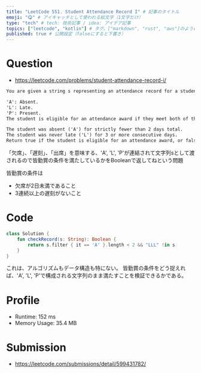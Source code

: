 ```yaml
---
title: "LeetCode 551. Student Attendance Record I" # 記事のタイトル
emoji: "😋" # アイキャッチとして使われる絵文字（1文字だけ）
type: "tech" # tech: 技術記事 / idea: アイデア記事
topics: ["leetcode", "kotlin"] # タグ。["markdown", "rust", "aws"]のように指定する
published: true # 公開設定（falseにすると下書き）
---
```


# Question

- https://leetcode.com/problems/student-attendance-record-i/

~~~txt
You are given a string s representing an attendance record for a student where each character signifies whether the student was absent, late, or present on that day. The record only contains the following three characters:

'A': Absent.
'L': Late.
'P': Present.
The student is eligible for an attendance award if they meet both of the following criteria:

The student was absent ('A') for strictly fewer than 2 days total.
The student was never late ('L') for 3 or more consecutive days.
Return true if the student is eligible for an attendance award, or false otherwise.
~~~

「欠席」、「遅刻」、「出席」を意味する、'A', 'L', 'P'が連結されて文字列sとして渡されるので皆勤賞の条件を満たしているかをBooleanで返してねという問題

皆勤賞の条件は
- 欠席が2日未満であること
- 3連続以上の遅刻がないこと


# Code

~~~kotlin
class Solution {
    fun checkRecord(s: String): Boolean {
        return s.filter { it == 'A' }.length < 2 && "LLL" !in s
    }
}
~~~

これは、アルゴリズムもデータ構造も特にない。
皆勤賞の条件をどう捉えれば、'A', 'L', 'P'で構成される文字列のまま満たすことを検証できるかである。

# Profile

- Runtime: 152 ms
- Memory Usage: 35.4 MB

# Submission
- https://leetcode.com/submissions/detail/599431782/
